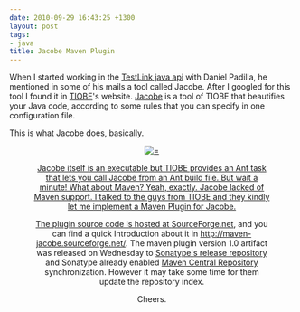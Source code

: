```yaml
---
date: 2010-09-29 16:43:25 +1300
layout: post
tags:
- java
title: Jacobe Maven Plugin
---
```


When I started working in the <a title="TestLink java api" href="http://code.google.com/p/testlink-api-java-client/">TestLink java api</a> with Daniel Padilla, he mentioned in some of his mails a tool called Jacobe. After I googled for this tool I found it in <a title="TIOBE" href="http://www.tiobe.com">TIOBE</a>'s website. <a title="TIOBE Jacobe" href="http://www.tiobe.com/index.php/content/products/jacobe/Jacobe.html">Jacobe</a> is a tool of TIOBE that beautifies your Java code, according to some rules that you can specify in one configuration file.

This is what Jacobe does, basically.

<div class='row'>
<div class="ui container" style='text-align: center;'>
<figure>
<a href="{{assets.jacobe_big}}" rel="prettyPhoto" class="thumbnail" title="">
<img class="ui fluid image" src="{{assets.jacobe_big}}" alt="=" />


Jacobe itself is an executable but TIOBE provides an Ant task that lets you call Jacobe from an Ant build file. But wait a minute! What about Maven? Yeah, exactly. Jacobe lacked of Maven support. I talked to the guys from TIOBE and they kindly let me implement a Maven Plugin for Jacobe.

The plugin source code is hosted at <a title="maven-jacobe-plugin sf.net" href="https://sourceforge.net/projects/maven-jacobe">SourceForge.net</a>, and you can find a quick Introduction about it in <a title="http://maven-jacobe.sourceforge.net/" href="http://maven-jacobe.sourceforge.net/">http://maven-jacobe.sourceforge.net/</a>. The maven plugin version 1.0 artifact was released on Wednesday to <a title="Sonatype releases repository - TIOBE Jacobe" href="https://oss.sonatype.org/content/repositories/releases/com/tiobe/jacobe/maven-jacobe-plugin/">Sonatype's release repository</a> and Sonatype already enabled <a title="Maven central repo - TIOBE Jacobe" href="http://repo1.maven.org/maven2/com/tiobe/jacobe/maven-jacobe-plugin/">Maven Central Repository</a> synchronization. However it may take some time for them update the repository index.

Cheers.
